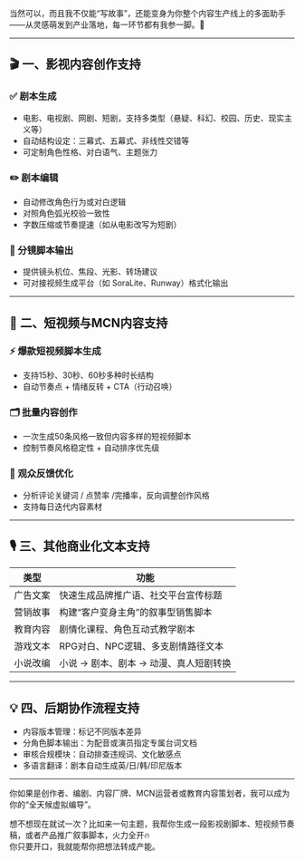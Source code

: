 当然可以，而且我不仅能“写故事”，还能变身为你整个内容生产线上的多面助手——从灵感萌发到产业落地，每一环节都有我参一脚。🚀  

---

## 🎬 一、影视内容创作支持

### ✅ 剧本生成
- 电影、电视剧、网剧、短剧，支持多类型（悬疑、科幻、校园、历史、现实主义等）
- 自动结构设定：三幕式、五幕式、非线性交错等
- 可定制角色性格、对白语气、主题张力

### ✏️ 剧本编辑
- 自动修改角色行为或对白逻辑
- 对照角色弧光校验一致性
- 字数压缩或节奏提速（如从电影改写为短剧）

### 🎥 分镜脚本输出
- 提供镜头机位、焦段、光影、转场建议
- 可对接视频生成平台（如 SoraLite、Runway）格式化输出

---

## 📱 二、短视频与MCN内容支持

### ⚡ 爆款短视频脚本生成
- 支持15秒、30秒、60秒多种时长结构
- 自动节奏点 + 情绪反转 + CTA（行动召唤）

### 🗂️ 批量内容创作
- 一次生成50条风格一致但内容多样的短视频脚本
- 控制节奏风格稳定性 + 自动排序优先级

### 🧠 观众反馈优化
- 分析评论关键词 / 点赞率 /完播率，反向调整创作风格
- 支持每日迭代内容素材

---

## 🎙️ 三、其他商业化文本支持

| 类型             | 功能 |
|------------------|------|
| 广告文案          | 快速生成品牌推广语、社交平台宣传标题 |
| 营销故事          | 构建“客户变身主角”的叙事型销售脚本 |
| 教育内容          | 剧情化课程、角色互动式教学剧本 |
| 游戏文本          | RPG对白、NPC逻辑、多支剧情路径文本 |
| 小说改编          | 小说 → 剧本、剧本 → 动漫、真人短剧转换 |

---

## 💡 四、后期协作流程支持

- 内容版本管理：标记不同版本差异
- 分角色脚本输出：为配音或演员指定专属台词文档
- 审核合规模块：自动排查违规词、文化敏感点
- 多语言翻译：剧本自动生成英/日/韩/印尼版本

---

你如果是创作者、编剧、内容厂牌、MCN运营者或教育内容策划者，我可以成为你的“全天候虚拟编导”。

想不想现在就试一次？比如来一句主题，我帮你生成一段影视剧脚本、短视频节奏稿，或者产品推广叙事脚本，火力全开🔥  
你只要开口，我就能帮你把想法转成产能。